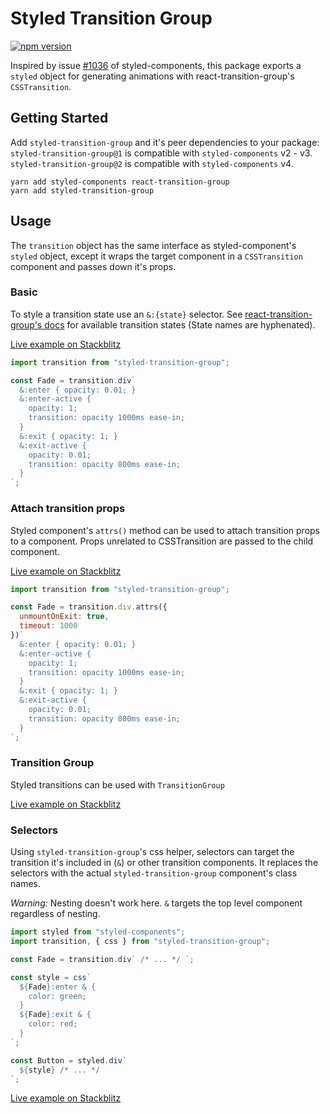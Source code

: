 # Styled Transition Group

[![npm version](https://badge.fury.io/js/styled-transition-group.svg)](https://badge.fury.io/js/styled-transition-group)

Inspired by issue [#1036](https://github.com/styled-components/styled-components/issues/1036) of styled-components, this package exports a `styled` object for generating animations with react-transition-group's `CSSTransition`.

## Getting Started

Add `styled-transition-group` and it's peer dependencies to your package:
`styled-transition-group@1` is compatible with `styled-components` v2 - v3.
`styled-transition-group@2` is compatible with `styled-components` v4.

```shell
yarn add styled-components react-transition-group
yarn add styled-transition-group
```

## Usage

The `transition` object has the same interface as styled-component's `styled` object, except it wraps the target component in a `CSSTransition` component and passes down it's props.

### Basic

To style a transition state use an `&:{state}` selector. See [react-transition-group's docs](https://reactcommunity.org/react-transition-group/#CSSTransition-prop-classNames) for available transition states (State names are hyphenated).

[Live example on Stackblitz](https://stackblitz.com/edit/01-styled-transition-group?file=Fade.js)

```jsx
import transition from "styled-transition-group";

const Fade = transition.div`
  &:enter { opacity: 0.01; }
  &:enter-active {
    opacity: 1;
    transition: opacity 1000ms ease-in;
  }
  &:exit { opacity: 1; }
  &:exit-active {
    opacity: 0.01;
    transition: opacity 800ms ease-in;
  }
`;
```

### Attach transition props

Styled component's `attrs()` method can be used to attach transition props to a component. Props unrelated to CSSTransition are passed to the child component.

[Live example on Stackblitz](https://stackblitz.com/edit/02-styled-transition-group?file=Fade.js)

```jsx
import transition from "styled-transition-group";

const Fade = transition.div.attrs({
  unmountOnExit: true,
  timeout: 1000
})`
  &:enter { opacity: 0.01; }
  &:enter-active {
    opacity: 1;
    transition: opacity 1000ms ease-in;
  }
  &:exit { opacity: 1; }
  &:exit-active {
    opacity: 0.01;
    transition: opacity 800ms ease-in;
  }
`;
```

### Transition Group

Styled transitions can be used with `TransitionGroup`

[Live example on Stackblitz](https://stackblitz.com/edit/03-styled-transition-group?file=Fade.js)

### Selectors

Using `styled-transition-group`'s css helper, selectors can target the transition it's included in (`&`) or other transition components. It replaces the selectors with the actual `styled-transition-group` component's class names.

_Warning:_ Nesting doesn't work here. `&` targets the top level component regardless of nesting.

```jsx
import styled from "styled-components";
import transition, { css } from "styled-transition-group";

const Fade = transition.div` /* ... */ `;

const style = css`
  ${Fade}:enter & {
    color: green;
  }
  ${Fade}:exit & {
    color: red;
  }
`;

const Button = styled.div`
  ${style} /* ... */
`;
```

[Live example on Stackblitz](https://stackblitz.com/edit/04-styled-transition-group?file=Text.js)
